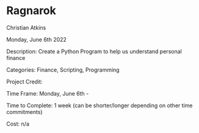 # Ragnarok

Christian Atkins

Monday, June 6th 2022

Description: Create a Python Program to help us understand personal finance 

Categories: Finance, Scripting, Programming 

Project Credit:  

Time Frame: Monday, June 6th - 

Time to Complete: 1 week (can be shorter/longer depending on other time commitments) 

Cost: n/a
